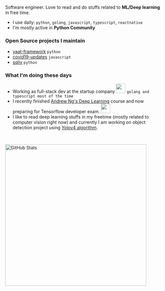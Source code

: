 Software engineer. Love to read and do stuffs related to **ML/Deep learning** in free time.

- I use daily: `python`, `golang`, `javascript`, `typescript`, `reactnative`
- I'm mostly active in **Python Community**

### Open Source projects I maintain

- [yaat-framework](https://github.com/yaat-project/yaat) `python`
- [covid19-updates](https://github.com/the-robot/covid19-updates) `javascript`
- [sqliv](https://github.com/the-robot/sqliv) `python`

### What I'm doing these days

- Working as full-stack dev at the startup company <img src="https://media.giphy.com/media/WUlplcMpOCEmTGBtBW/giphy.gif" width="30"> `golang and typescript most of the time`
- I recently finished [Andrew Ng's Deep Learning](https://github.com/the-robot/deeplearning) course and now preparing for Tensorflow developer exam. <img src="https://media4.giphy.com/media/j2MdR1QwTi7iX6l3sd/giphy.gif" width="30">
- I like to read deep learning stuffs in my freetime (mostly related to computer vision right now) and currently I am working on object detection project using [Yolov4 algorithm](https://pjreddie.com/darknet/yolo/).

<br/>
<p><img src="https://github-readme-stats.vercel.app/api?username=the-robot&amp;show_icons=true" alt="GitHub Stats" width="450"></p>
